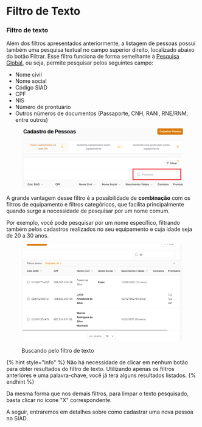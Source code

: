 # Filtro de Texto

### Filtro de texto

Além dos filtros apresentados anteriormente, a listagem de pessoas possui também uma pesquisa textual no campo superior direito, localizado abaixo do botão Filtrar. Esse filtro funciona de forma semelhante à [Pesquisa Global](pesquisa-global.md), ou seja, permite pesquisar pelos seguintes campo:

* Nome civil
* Nome social
* Código SIAD
* CPF
* NIS
* Número de prontuário
* Outros números de documentos (Passaporte, CNH, RANI, RNE/RNM, entre outros)

<figure><img src="../../.gitbook/assets/image (3) (1) (1) (1).png" alt=""><figcaption></figcaption></figure>

A grande vantagem desse filtro é a possibilidade de **combinação** com os filtros de equipamento e filtros categóricos, que facilita principalmente quando surge a necessidade de pesquisar por um nome comum.

Por exemplo, você pode pesquisar por um nome específico, filtrando também pelos cadastros realizados no seu equipamento e cuja idade seja de 20 a 30 anos.&#x20;

<figure><img src="../../.gitbook/assets/image.png" alt=""><figcaption><p>Buscando pelo filtro de texto</p></figcaption></figure>

{% hint style="info" %}
Não há necessidade de clicar em nenhum botão para obter resultados do filtro de texto. Utilizando apenas os filtros anteriores e uma palavra-chave, você já terá alguns resultados listados.
{% endhint %}

Da mesma forma que nos demais filtros, para limpar o texto pesquisado, basta clicar no ícone "X" correspondente.

A seguir, entraremos em detalhes sobre como cadastrar uma nova pessoa no SIAD.
